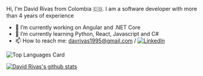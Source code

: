 Hi, I'm David Rivas from Colombia 🇨🇴. I am a software developer with more than 4 years of experience

- 🔭 I’m currently working on Angular and .NET Core
- 🌱 I’m currently learning Python, React, Javascript and C#
- 📫 How to reach me: davrivas1995@gmail.com / [![LinkedIn](https://img.shields.io/badge/LinkedIn-0077B5?style=for-the-badge&logo=linkedin&logoColor=white)](https://www.linkedin.com/in/davrivas/)


![Top Languages Card](https://github-readme-stats.vercel.app/api/top-langs/?username=davrivas&theme=react&layout=compact)


[![David Rivas's github stats](https://github-readme-stats.vercel.app/api?username=davrivas&theme=react)](https://github.com/anuraghazra/github-readme-stats)
